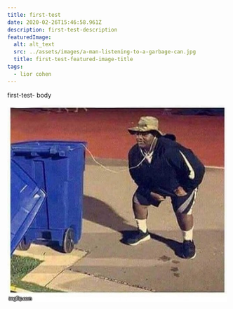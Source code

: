 ```yaml
---
title: first-test
date: 2020-02-26T15:46:58.961Z
description: first-test-description
featuredImage:
  alt: alt_text
  src: ../assets/images/a-man-listening-to-a-garbage-can.jpg
  title: first-test-featured-image-title
tags:
  - lior cohen
---
```


first-test- body

![alt_text](../assets/images/a-man-listening-to-a-garbage-can.jpg "first-test-image")

